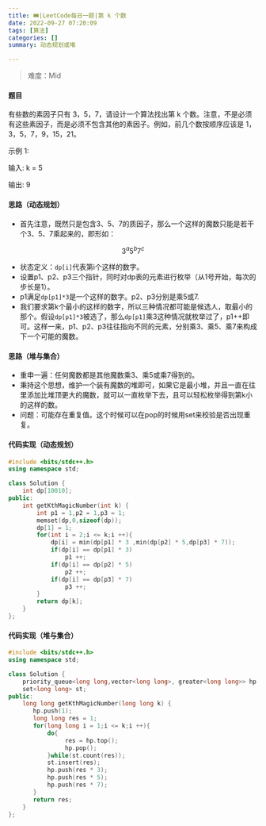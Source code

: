 ```yaml
---
title: 🎟|LeetCode每日一题|第 k 个数
date: 2022-09-27 07:20:09
tags: [算法]
categories: []
summary: 动态规划或堆

---
```




> 难度：Mid

#### 题目

有些数的素因子只有 3，5，7，请设计一个算法找出第 k 个数。注意，不是必须有这些素因子，而是必须不包含其他的素因子。例如，前几个数按顺序应该是 1，3，5，7，9，15，21。

示例 1:

输入: k = 5

输出: 9

#### 思路（动态规划）

- 首先注意，既然只是包含3、5、7的质因子，那么一个这样的魔数只能是若干个3、5、7乘起来的，即形如：

$$
3^a5^b7^c
$$

- 状态定义：`dp[i]`代表第i个这样的数字。
- 设置p1、p2、p3三个指针，同时对dp表的元素进行枚举（从1号开始，每次的步长是1）。
- p1满足`dp[p1]*3`是一个这样的数字。p2、p3分别是乘5或7.
- 我们要求第k个最小的这样的数字，所以三种情况都可能是候选人，取最小的那个。假设`dp[p1]*3`被选了，那么`dp[p1]`乘3这种情况就枚举过了，p1++即可。这样一来，p1、p2、p3往往指向不同的元素，分别乘3、乘5、乘7来构成下一个可能的魔数。

#### 思路（堆与集合）

- 重申一遍：任何魔数都是其他魔数乘3、乘5或乘7得到的。
- 秉持这个思想，维护一个装有魔数的堆即可，如果它是最小堆，并且一直在往里添加比堆顶更大的魔数，就可以一直枚举下去，且可以轻松枚举得到第k小的这样的数。
- 问题：可能存在重复值。这个时候可以在pop的时候用set来校验是否出现重复。

#### 代码实现（动态规划）

```c++
#include <bits/stdc++.h>
using namespace std;

class Solution {
    int dp[10010];
public:
    int getKthMagicNumber(int k) {
        int p1 = 1,p2 = 1,p3 = 1;
        memset(dp,0,sizeof(dp));
        dp[1] = 1;
        for(int i = 2;i <= k;i ++){
            dp[i] = min(dp[p1] * 3 ,min(dp[p2] * 5,dp[p3] * 7));
            if(dp[i] == dp[p1] * 3)
                p1 ++;
            if(dp[i] == dp[p2] * 5)
                p2 ++;
            if(dp[i] == dp[p3] * 7)
                p3 ++;
        }
        return dp[k];
    }
};
```



#### 代码实现（堆与集合）

```c++
#include <bits/stdc++.h>
using namespace std;

class Solution {
    priority_queue<long long,vector<long long>, greater<long long>> hp;
    set<long long> st;
public:
    long long getKthMagicNumber(long long k) {
       hp.push(1);
       long long res = 1;
       for(long long i = 1;i <= k;i ++){
           do{
                res = hp.top();
                hp.pop();
           }while(st.count(res));
           st.insert(res);
           hp.push(res * 3);
           hp.push(res * 5);
           hp.push(res * 7);
       }
       return res;
    }
};
```

